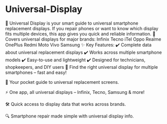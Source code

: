 # Universal-Display
🔧 Universal Display is your smart guide to universal smartphone replacement displays. If you repair phones or want to know which display fits multiple devices, this app gives you quick and reliable information.
📱 Covers universal displays for major brands:
Infinix
Tecno
iTel
Oppo
Realme
OnePlus
Redmi
Moto
Vivo
Samsung
✨ Key Features:
✔️ Complete data about universal replacement displays
✔️ Works across multiple smartphone models
✔️ Easy-to-use and lightweight
✔️ Designed for technicians, shopkeepers, and DIY users
🔧 Find the right universal display for multiple smartphones – fast and easy!

📱 Your pocket guide to universal replacement screens.

⚡ One app, all universal displays – Infinix, Tecno, Samsung & more!

🛠️ Quick access to display data that works across brands.

🔍 Smartphone repair made simple with universal display info.
